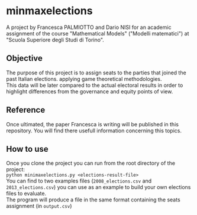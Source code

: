 # minmaxelections
A project by Francesca PALMIOTTO and Dario NISI for an academic assignment of the course "Mathematical Models" ("Modelli matematici") at "Scuola Superiore degli Studi di Torino".

## Objective
The purpose of this project is to assign seats to the parties that joined the past Italian elections. applying game theoretical methodologies.  
This data will be later compared to the actual electoral results in order to highlight differences from the governance and equity points of view.  

## Reference
Once ultimated, the paper Francesca is writing will be published in this repository. You will find there usefull information concerning this topics.

## How to use
Once you clone the project you can run from the root directory of the project:  
`python minimaxelections.py <elections-result-file>`  
You can find to two examples files (`2008_elections.csv` and `2013_elections.csv`) you can use as an example to build your own elections files to evaluate.  
The program will produce a file in the same format containing the seats assignment (in `output.csv`)
